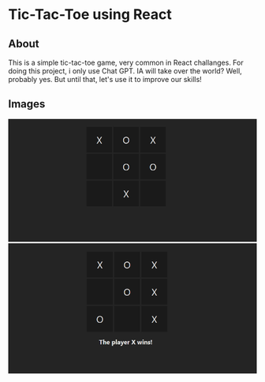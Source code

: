 # Tic-Tac-Toe using React

## About

This is a simple tic-tac-toe game, very common in React challanges. For doing this project, i only use Chat GPT. IA will take over the world? Well, probably yes. But until that, let's use it to improve our skills!

## Images

<img src = "./images/imagemjogo.png">
<img src = "./images/imagem2.png">